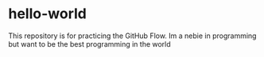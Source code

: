 # hello-world
This repository is for practicing the GitHub Flow.
Im a nebie in programming but want to be the best programming in the world
